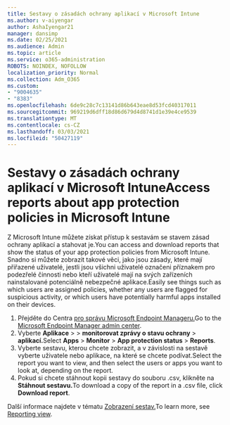 ```yaml
---
title: Sestavy o zásadách ochrany aplikací v Microsoft Intune
ms.author: v-aiyengar
author: AshaIyengar21
manager: dansimp
ms.date: 02/25/2021
ms.audience: Admin
ms.topic: article
ms.service: o365-administration
ROBOTS: NOINDEX, NOFOLLOW
localization_priority: Normal
ms.collection: Adm_O365
ms.custom:
- "9004635"
- "8383"
ms.openlocfilehash: 6de9c28c7c13141d86b643eae8d53fcd40317011
ms.sourcegitcommit: 969219d6dff18d86d679d4d8741d1e39e4ce9539
ms.translationtype: MT
ms.contentlocale: cs-CZ
ms.lasthandoff: 03/03/2021
ms.locfileid: "50427119"
---
```

# <a name="access-reports-about-app-protection-policies-in-microsoft-intune"></a><span data-ttu-id="fd2cb-102">Sestavy o zásadách ochrany aplikací v Microsoft Intune</span><span class="sxs-lookup"><span data-stu-id="fd2cb-102">Access reports about app protection policies in Microsoft Intune</span></span>

<span data-ttu-id="fd2cb-103">Z Microsoft Intune můžete získat přístup k sestavám se stavem zásad ochrany aplikací a stahovat je.</span><span class="sxs-lookup"><span data-stu-id="fd2cb-103">You can access and download reports that show the status of your app protection policies from Microsoft Intune.</span></span> <span data-ttu-id="fd2cb-104">Snadno si můžete zobrazit takové věci, jako jsou zásady, které mají přiřazené uživatelé, jestli jsou všichni uživatelé označeni příznakem pro podezřelé činnosti nebo kteří uživatelé mají na svých zařízeních nainstalované potenciálně nebezpečné aplikace.</span><span class="sxs-lookup"><span data-stu-id="fd2cb-104">Easily see things such as which users are assigned policies, whether any users are flagged for suspicious activity, or which users have potentially harmful apps installed on their devices.</span></span>

1. <span data-ttu-id="fd2cb-105">Přejděte do Centra [pro správu Microsoft Endpoint Manageru.](https://go.microsoft.com/fwlink/?linkid=2109431)</span><span class="sxs-lookup"><span data-stu-id="fd2cb-105">Go to the [Microsoft Endpoint Manager admin center](https://go.microsoft.com/fwlink/?linkid=2109431).</span></span>
1. <span data-ttu-id="fd2cb-106">Vyberte **Aplikace**  >    >  **monitorovat zprávy o stavu ochrany**  >  **aplikací.**</span><span class="sxs-lookup"><span data-stu-id="fd2cb-106">Select **Apps** > **Monitor** > **App protection status** > **Reports**.</span></span>
1. <span data-ttu-id="fd2cb-107">Vyberte sestavu, kterou chcete zobrazit, a v závislosti na sestavě vyberte uživatele nebo aplikace, na které se chcete podívat.</span><span class="sxs-lookup"><span data-stu-id="fd2cb-107">Select the report you want to view, and then select the users or apps you want to look at, depending on the report.</span></span>
1. <span data-ttu-id="fd2cb-108">Pokud si chcete stáhnout kopii sestavy do souboru .csv, klikněte na **Stáhnout sestavu.**</span><span class="sxs-lookup"><span data-stu-id="fd2cb-108">To download a copy of the report in a .csv file, click **Download report**.</span></span>

<span data-ttu-id="fd2cb-109">Další informace najdete v tématu [Zobrazení sestav.](https://go.microsoft.com/fwlink/?linkid=2109431)</span><span class="sxs-lookup"><span data-stu-id="fd2cb-109">To learn more, see [Reporting view](https://go.microsoft.com/fwlink/?linkid=2109431).</span></span>
